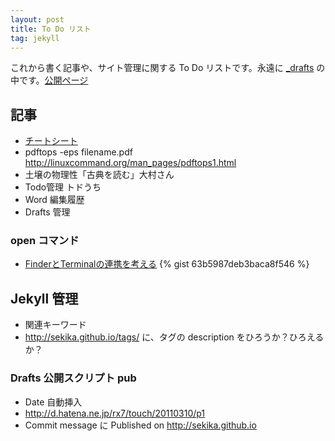 ```yaml
---
layout: post
title: To Do リスト
tag: jekyll
---
```

これから書く記事や、サイト管理に関する To Do リストです。永遠に [_drafts](https://github.com/sekika/sekika.github.io/tree/master/_drafts) の中です。[公開ページ](http://sekika.github.io)

## 記事 ##
- [チートシート](https://raw.githubusercontent.com/sekika/sekika.github.io/master/_drafts/cheetsheet.md)
- pdftops -eps filename.pdf http://linuxcommand.org/man_pages/pdftops1.html
- 土壌の物理性「古典を読む」大村さん
- Todo管理 トドうち
- Word 編集履歴
- Drafts 管理

### open コマンド
- [FinderとTerminalの連携を考える](http://news.mynavi.jp/column/osxhack/109/)
{% gist 63b5987deb3baca8f546 %}

## Jekyll 管理 ##
- 関連キーワード
- http://sekika.github.io/tags/ に、タグの description をひろうか？ひろえるか？

### Drafts 公開スクリプト pub ###
- Date 自動挿入
- http://d.hatena.ne.jp/rx7/touch/20110310/p1
- Commit message に Published on http://sekika.github.io
